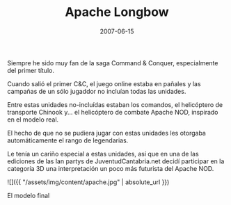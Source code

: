 ﻿---
layout: post
title: Apache Longbow
date: 2007-06-15
description: Mis pinitos modelando en 3D Max
img: assets/img/cover/apache.jpg
video: 2OP8F3xRZDg
tags: [Cosas]
words: 1 minuto
status: published
---

Siempre he sido muy fan de la saga Command & Conquer, especialmente del primer título.

Cuando salió el primer C&C, el juego online estaba en pañales y las campañas de un sólo jugaddor no incluían todas las unidades.

Entre estas unidades no-incluídas estaban los comandos, el helicóptero de transporte Chinook y...  el helicóptero de combate Apache NOD, inspirado en el modelo real.

El hecho de que no se pudiera jugar con estas unidades les otorgaba automáticamente el rango de legendarias.

Le tenía un cariño especial a estas unidades, así que en una de las ediciones de las lan partys de JuventudCantabria.net decidí participar en la categoría 3D una interpretación un poco más futurista del Apache NOD.

![]({{ "/assets/img/content/apache.jpg" | absolute_url }})
<p class="image-caption">El modelo final</p>
